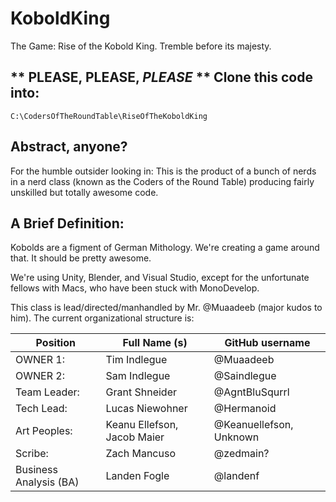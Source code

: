 # KoboldKing
The Game:  Rise of the Kobold King.  Tremble before its majesty.

## ** PLEASE, PLEASE, _PLEASE_ ** Clone this code into:
`C:\CodersOfTheRoundTable\RiseOfTheKoboldKing`

## Abstract, anyone?
For the humble outsider looking in:  This is the product of a bunch of nerds in a nerd class (known as the Coders of the Round Table) producing fairly unskilled but totally awesome code.

## A Brief Definition:
Kobolds are a figment of German Mithology.  We're creating a game around that.  It should be pretty awesome.

We're using Unity, Blender, and Visual Studio, except for the unfortunate fellows with Macs, who have been stuck with MonoDevelop.

This class is lead/directed/manhandled by Mr. @Muaadeeb (major kudos to him).  The current organizational structure is:

| Position               | Full Name (s)                | GitHub username           |
|------------------------|------------------------------|---------------------------|
| OWNER 1:               | Tim Indlegue                 | @Muaadeeb                 |
| OWNER 2:               | Sam Indlegue                 | @Saindlegue               |
| Team Leader:           | Grant Shneider               | @AgntBluSqurrl            |
| Tech Lead:             | Lucas Niewohner              | @Hermanoid                |
| Art Peoples:           | Keanu Ellefson,  Jacob Maier | @Keanuellefson, Unknown   |
| Scribe:                | Zach Mancuso                 | @zedmain?                 |
| Business Analysis (BA) | Landen Fogle                 | @landenf                  |
